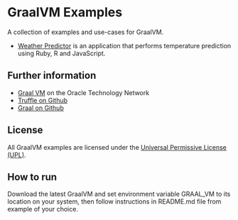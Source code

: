 # GraalVM Examples

A collection of examples and use-cases for GraalVM. 

* [Weather Predictor](./weather_predictor/README.md) is an application that performs temperature prediction using Ruby, R and JavaScript. 


## Further information

* [Graal VM]( http://www.oracle.com/technetwork/oracle-labs/program-languages/overview) on the Oracle Technology Network
* [Truffle on Github](http://github.com/graalvm/truffle)
* [Graal on Github](http://github.com/graalvm/graal-core)

## License

All GraalVM examples are licensed under the [Universal Permissive License (UPL)](http://opensource.org/licenses/UPL).

## How to run

Download the latest GraalVM and set environment variable GRAAL_VM to its location on your system, 
then follow instructions in README.md file from example of your choice.

